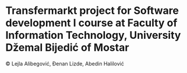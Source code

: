 # Transfermarkt project for Software development I course at Faculty of Information Technology, University Džemal Bijedić of Mostar


© Lejla Alibegović, Đenan Lizde, Abedin Halilović
